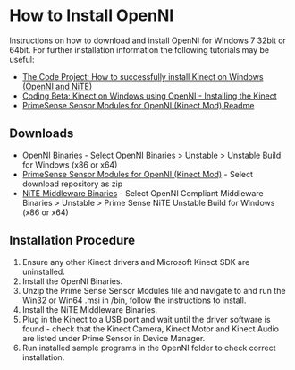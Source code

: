 # How to Install OpenNI #

Instructions on how to download and install OpenNI for Windows 7 32bit or 64bit. For further installation information the following tutorials may be useful:
  * [The Code Project: How to successfully install Kinect on Windows (OpenNI and NiTE)](http://www.codeproject.com/Articles/148251/How-to-Successfully-Install-Kinect-on-Windows-Open)
  * [Coding Beta: Kinect on Windows using OpenNI - Installing the Kinect](http://www.codingbeta.com/kinect-on-windows-7-using-openni-tutorial-part-1-installing-the-kinect/)
  * [PrimeSense Sensor Modules for OpenNI (Kinect Mod) Readme](https://github.com/avin2/SensorKinect#readme)

## Downloads ##

  * [OpenNI Binaries](http://openni.org/Downloads/OpenNIModules.aspx) - Select OpenNI Binaries > Unstable > Unstable Build for Windows (x86 or x64)
  * [PrimeSense Sensor Modules for OpenNI (Kinect Mod)](https://github.com/avin2/SensorKinect) - Select download repository as zip
  * [NiTE Middleware Binaries](http://openni.org/Downloads/OpenNIModules.aspx) - Select OpenNI Compliant Middleware Binaries > Unstable > Prime Sense NiTE Unstable Build for Windows (x86 or x64)

## Installation Procedure ##

  1. Ensure any other Kinect drivers and Microsoft Kinect SDK are uninstalled.
  1. Install the OpenNI Binaries.
  1. Unzip the Prime Sense Sensor Modules file and navigate to and run the Win32 or Win64 .msi in /bin, follow the instructions to install.
  1. Install the NiTE Middleware Binaries.
  1. Plug in the Kinect to a USB port and wait until the driver software is found - check that the Kinect Camera, Kinect Motor and Kinect Audio are listed under Prime Sensor in Device Manager.
  1. Run installed sample programs in the OpenNI folder to check correct installation.